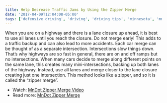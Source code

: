 ```yaml
---
title: Help Decrease Traffic Jams by Using the Zipper Merge
date: '2017-04-09T12:04:08-05:00'
tags: ['defensive driving', 'driving', 'driving tips', 'minnesota', 'mndot', 'nervous adult behind the wheel training', 'safe driving tips', 'zipper merge']
---
```

When you are on a highway and there is a lane closure up ahead, it is best to use all lanes until you reach the closure. Do not merge early! This adds to a traffic backup and can also lead to more accidents. Each car merge can be thought of as a separate intersection. Intersections slow things down. That’s why highways are so fast in general, there are on and off ramps but no intersections. When many cars decide to merge along different points on the same lane, this creates many mini-intersections, backing up both lanes of the highway. Instead, use all lanes and merge closer to the lane closure creating just one intersection. This method looks like a zipper, and so it is called the “zipper merge”. 

- Watch: <a href="https://www.youtube.com/watch?v=ZcPby71TNC0" target="_blank">MnDot Zipper Merge Video</a>
- Read more: <a href="http://www.dot.state.mn.us/zippermerge/" target="_blank">MnDot Zipper Merge</a>